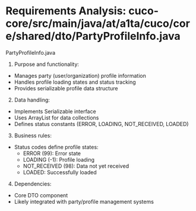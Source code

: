 # Requirements Analysis: cuco-core/src/main/java/at/a1ta/cuco/core/shared/dto/PartyProfileInfo.java

PartyProfileInfo.java
1. Purpose and functionality:
- Manages party (user/organization) profile information
- Handles profile loading states and status tracking
- Provides serializable profile data structure

2. Data handling:
- Implements Serializable interface
- Uses ArrayList for data collections
- Defines status constants (ERROR, LOADING, NOT_RECEIVED, LOADED)

3. Business rules:
- Status codes define profile states:
  - ERROR (99): Error state
  - LOADING (-1): Profile loading
  - NOT_RECEIVED (98): Data not yet received
  - LOADED: Successfully loaded

4. Dependencies:
- Core DTO component
- Likely integrated with party/profile management systems